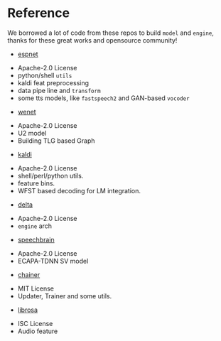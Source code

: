 # Reference

We borrowed a lot of code from these repos to build `model` and `engine`, thanks for these great works and opensource community!

* [espnet](https://github.com/espnet/espnet/blob/master/LICENSE)
- Apache-2.0 License
- python/shell `utils`
- kaldi feat preprocessing
- data pipe line and `transform`
- some tts models, like `fastspeech2` and GAN-based `vocoder`

* [wenet](https://github.com/wenet-e2e/wenet/blob/main/LICENSE)
- Apache-2.0 License
- U2 model
- Building TLG based Graph

* [kaldi](https://github.com/kaldi-asr/kaldi/blob/master/COPYING)
- Apache-2.0 License
- shell/perl/python utils.
- feature bins.
- WFST based decoding for LM integration.

* [delta](https://github.com/Delta-ML/delta/blob/master/LICENSE)
- Apache-2.0 License
- `engine` arch

* [speechbrain](https://github.com/speechbrain/speechbrain/blob/develop/LICENSE)
- Apache-2.0 License
- ECAPA-TDNN SV model

* [chainer](https://github.com/chainer/chainer/blob/master/LICENSE)
- MIT License
- Updater, Trainer and some utils.

* [librosa](https://github.com/librosa/librosa/blob/main/LICENSE.md)
- ISC License
- Audio feature
